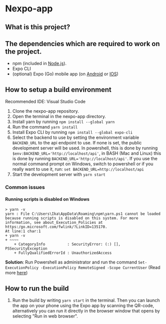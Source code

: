 # Nexpo-app
## What is this project?
## The dependencies which are required to work on the project.
- npm (included in [Node.js](https://nodejs.org/en/download/)).
- Expo CLI
- (optional) Expo (Go) mobile app (on [Android](https://play.google.com/store/apps/details?id=host.exp.exponent&hl=en&gl=US) or [IOS](https://apps.apple.com/us/app/expo-go/id982107779))

## How to setup a build environment
Recommended IDE: Visual Studio Code

1. Clone the nexpo-app repository.
2. Open the terminal in the nexpo-app directory.
3. Install yarn by running `npm install --global yarn`
4. Run the command `yarn install`
5. Install Expo CLI by running `npm install --global expo-cli`
6. Select the backend to use by setting the environment variable `BACKEND_URL` to the api endpoint to use. If none is set, the public development server will be used. In powershell, this is done by running `$env:BACKEND_URL='http://localhost/api'`, in BASH (Mac and Linux) this is done by running `BACKEND_URL='http://localhost/api'`. If you use the normal command prompt on Windows, switch to powershell or if you really want to use it, run: `set BACKEND_URL=http://localhost/api`
7. Start the development server with `yarn start`

### Common issues
#### Running scripts is disabled on Windows
```
> yarn -v
yarn : File C:\Users\Ika\AppData\Roaming\npm\yarn.ps1 cannot be loaded because running scripts is disabled on this system. For more  
information, see about_Execution_Policies at https:/go.microsoft.com/fwlink/?LinkID=135170.
At line:1 char:1
+ yarn -v
+ ~~~~
    + CategoryInfo          : SecurityError: (:) [], PSSecurityException
    + FullyQualifiedErrorId : UnauthorizedAccess
```
**Solution**: Run Powershell as administrator and run the command `Set-ExecutionPolicy -ExecutionPolicy RemoteSigned -Scope CurrentUser` (Read more [here](https:/go.microsoft.com/fwlink/?LinkID=135170))

## How to run the build
1. Run the build by writing `yarn start` in the terminal. Then you can launch the app on your phone using the Expo app by scanning the QR-code, alternatively you can run it directly in the browser window that opens by selecting "Run in web browser".
